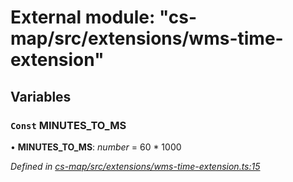 # External module: "cs-map/src/extensions/wms-time-extension"

## Variables

### `Const` MINUTES_TO_MS

• **MINUTES_TO_MS**: *number* =  60 * 1000

*Defined in [cs-map/src/extensions/wms-time-extension.ts:15](https://github.com/RichardHovenkamp/csnext/blob/872f0bfe/packages/cs-map/src/extensions/wms-time-extension.ts#L15)*
